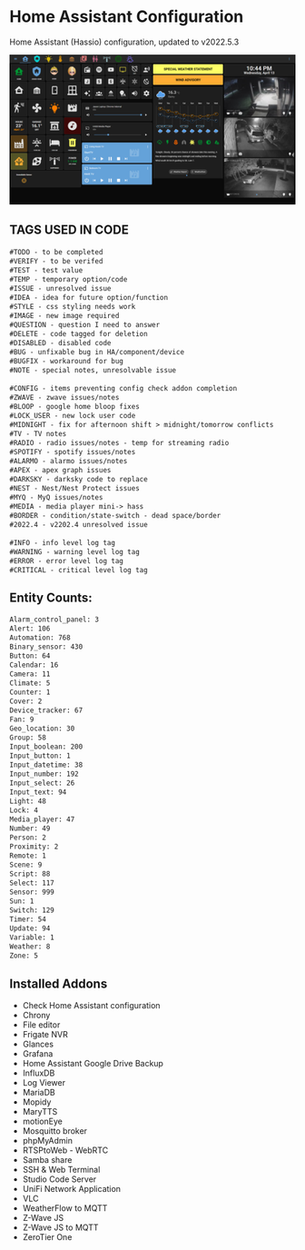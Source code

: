 # Home Assistant Configuration

Home Assistant (Hassio) configuration, updated to v2022.5.3

![Home](https://github.com/jazzyisj/home-assistant-config/blob/master/www/screenshots/browser_home_2022_4.png)

## TAGS USED IN CODE

    #TODO - to be completed
    #VERIFY - to be verifed
    #TEST - test value
    #TEMP - temporary option/code
    #ISSUE - unresolved issue
    #IDEA - idea for future option/function
    #STYLE - css styling needs work
    #IMAGE - new image required
    #QUESTION - question I need to answer
    #DELETE - code tagged for deletion
    #DISABLED - disabled code
    #BUG - unfixable bug in HA/component/device
    #BUGFIX - workaround for bug
    #NOTE - special notes, unresolvable issue

    #CONFIG - items preventing config check addon completion
    #ZWAVE - zwave issues/notes
    #BLOOP - google home bloop fixes
    #LOCK_USER - new lock user code
    #MIDNIGHT - fix for afternoon shift > midnight/tomorrow conflicts
    #TV - TV notes
    #RADIO - radio issues/notes - temp for streaming radio
    #SPOTIFY - spotify issues/notes
    #ALARMO - alarmo issues/notes
    #APEX - apex graph issues
    #DARKSKY - darksky code to replace
    #NEST - Nest/Nest Protect issues
    #MYQ - MyQ issues/notes
    #MEDIA - media player mini-> hass
    #BORDER - condition/state-switch - dead space/border
    #2022.4 - v2202.4 unresolved issue

    #INFO - info level log tag
    #WARNING - warning level log tag
    #ERROR - error level log tag
    #CRITICAL - critical level log tag

## Entity Counts:

    Alarm_control_panel: 3
    Alert: 106
    Automation: 768
    Binary_sensor: 430
    Button: 64
    Calendar: 16
    Camera: 11
    Climate: 5
    Counter: 1
    Cover: 2
    Device_tracker: 67
    Fan: 9
    Geo_location: 30
    Group: 58
    Input_boolean: 200
    Input_button: 1
    Input_datetime: 38
    Input_number: 192
    Input_select: 26
    Input_text: 94
    Light: 48
    Lock: 4
    Media_player: 47
    Number: 49
    Person: 2
    Proximity: 2
    Remote: 1
    Scene: 9
    Script: 88
    Select: 117
    Sensor: 999
    Sun: 1
    Switch: 129
    Timer: 54
    Update: 94
    Variable: 1
    Weather: 8
    Zone: 5

## Installed Addons

- Check Home Assistant configuration
- Chrony
- File editor
- Frigate NVR
- Glances
- Grafana
- Home Assistant Google Drive Backup
- InfluxDB
- Log Viewer
- MariaDB
- Mopidy
- MaryTTS
- motionEye
- Mosquitto broker
- phpMyAdmin
- RTSPtoWeb - WebRTC
- Samba share
- SSH & Web Terminal
- Studio Code Server
- UniFi Network Application
- VLC
- WeatherFlow to MQTT
- Z-Wave JS
- Z-Wave JS to MQTT
- ZeroTier One
